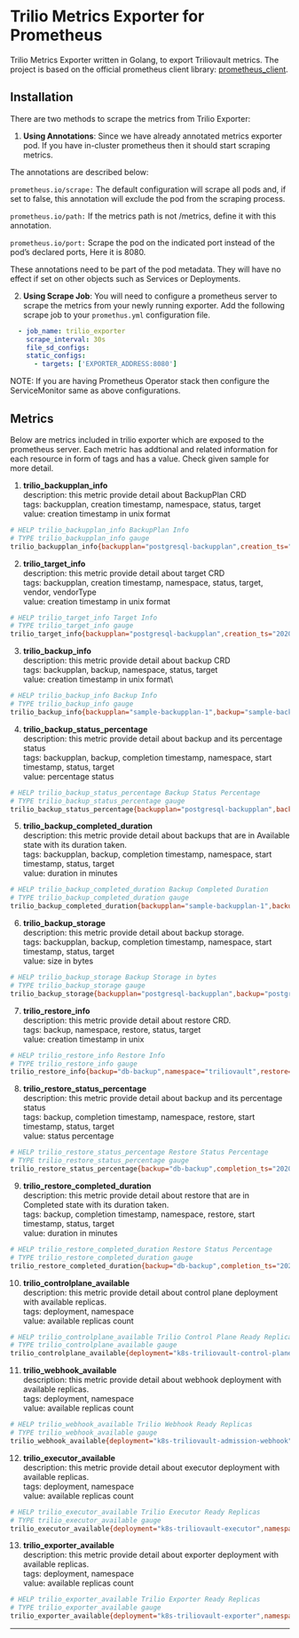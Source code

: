 # Trilio Metrics  Exporter for Prometheus

Trilio Metrics Exporter written in Golang, to export Triliovault metrics. The project is based on the official prometheus client library: [prometheus_client](https://github.com/prometheus/client_golang).

## Installation

There are two methods to scrape the metrics from Trilio Exporter:

1. **Using Annotations**: Since we have already annotated metrics exporter pod. If you have in-cluster prometheus then it should start scraping metrics. 

The annotations are described below:

```prometheus.io/scrape:``` The default configuration will scrape all pods and, if set to false, this annotation will exclude the pod from the scraping process.

```prometheus.io/path:``` If the metrics path is not /metrics, define it with this annotation.

```prometheus.io/port:``` Scrape the pod on the indicated port instead of the pod’s declared ports, Here it is 8080.

These annotations need to be part of the pod metadata. They will have no effect if set on other objects such as Services or Deployments. 

  
2. **Using Scrape Job**: You will need to configure a prometheus server to scrape the metrics from your
newly running exporter. Add the following scrape job to your `promethus.yml`
configuration file. 

```yaml
  - job_name: trilio_exporter
    scrape_interval: 30s
    file_sd_configs:
    static_configs:
      - targets: ['EXPORTER_ADDRESS:8080']
``` 
NOTE: If you are having Prometheus Operator stack then configure the ServiceMonitor same as above configurations.



## Metrics

Below are metrics included in trilio exporter which are exposed to the prometheus server. Each metric has addtional and related information for each resource in form of tags and has a value. Check given sample for more detail.
1. **trilio_backupplan_info**\
    description: this metric provide detail about BackupPlan CRD\
    tags: backupplan, creation timestamp, namespace, status, target\
    value: creation timestamp in unix format
    

```bash
# HELP trilio_backupplan_info BackupPlan Info
# TYPE trilio_backupplan_info gauge
trilio_backupplan_info{backupplan="postgresql-backupplan",creation_ts="2020-03-24 11:48:48 +0530 IST",namespace="triliovault",status="Available",target="sample-target"} 1.585030728e+09
```

2. **trilio_target_info**\
    description: this metric provide detail about target CRD\
    tags: backupplan, creation timestamp, namespace, status, target, vendor, vendorType\
    value: creation timestamp in unix format

```bash
# HELP trilio_target_info Target Info
# TYPE trilio_target_info gauge
trilio_target_info{backupplan="postgresql-backupplan",creation_ts="2020-03-22 18:03:35 +0530 IST",namespace="triliovault",status="Available",target="sample-target",vendor="Other",vendorType="NFS"} 1.584880415e+09
```

3. **trilio_backup_info**\
    description: this metric provide detail about backup CRD\
    tags: backupplan, backup, namespace, status, target\
    value: creation timestamp in unix format\

```bash
# HELP trilio_backup_info Backup Info
# TYPE trilio_backup_info gauge
trilio_backup_info{backupplan="sample-backupplan-1",backup="sample-backup",namespace="triliovault",status="Available",target="sample-target"} 1.584880561e+09
```

4. **trilio_backup_status_percentage**\
    description: this metric provide detail about backup and its percentage status\
    tags: backupplan, backup, completion timestamp, namespace, start timestamp, status, target\
    value: percentage status

```bash
# HELP trilio_backup_status_percentage Backup Status Percentage
# TYPE trilio_backup_status_percentage gauge
trilio_backup_status_percentage{backupplan="postgresql-backupplan",backup="postgresql-backupplan-63222b65-2d52-47d3-98dc-50053c73ad2e",completion_ts="2020-04-07 11:23:28 +0530 IST",namespace="triliovault",start_ts="2020-04-07 11:23:04 +0530 IST",status="Failed",target="sample-target"} 6
```

5. **trilio_backup_completed_duration**\
    description: this metric provide detail about backups that are in Available state with its duration taken. \
    tags: backupplan, backup, completion timestamp, namespace, start timestamp, status, target\
    value: duration in minutes

```bash
# HELP trilio_backup_completed_duration Backup Completed Duration
# TYPE trilio_backup_completed_duration gauge
trilio_backup_completed_duration{backupplan="sample-backupplan-1",backup="sample-backup",completion_ts="2020-03-22 12:37:53 +0000 UTC",namespace="triliovault",start_ts="2020-03-22 12:36:01 +0000 UTC",status="Available",target="sample-target"} 1
```

6. **trilio_backup_storage**\
    description: this metric provide detail about backup storage. \
    tags: backupplan, backup, completion timestamp, namespace, start timestamp, status, target\
    value: size in bytes
    
```bash
# HELP trilio_backup_storage Backup Storage in bytes
# TYPE trilio_backup_storage gauge
trilio_backup_storage{backupplan="postgresql-backupplan",backup="postgresql-backupplan-63222b65-2d52-47d3-98dc-50053c73ad2e",completion_ts="2020-04-07 11:23:28 +0530 IST",namespace="triliovault",start_ts="2020-04-07 11:23:04 +0530 IST",status="Failed",target="sample-target"} 43223
```

7. **trilio_restore_info**\
    description: this metric provide detail about restore CRD. \
    tags: backup, namespace, restore, status, target\
    value: creation timestamp in unix
    
```bash
# HELP trilio_restore_info Restore Info
# TYPE trilio_restore_info gauge
trilio_restore_info{backup="db-backup",namespace="triliovault",restore="cockroachdb-restore",status="Completed",target="sample-target"} 1.585069927e+09
```
8. **trilio_restore_status_percentage**\
    description: this metric provide detail about backup and its percentage status \
    tags: backup, completion timestamp, namespace, restore, start timestamp, status, target\
    value: status percentage
    
```bash
# HELP trilio_restore_status_percentage Restore Status Percentage
# TYPE trilio_restore_status_percentage gauge
trilio_restore_status_percentage{backup="db-backup",completion_ts="2020-03-24 22:44:50 +0530 IST",namespace="triliovault",restore="cockroachdb-restore",start_ts="2020-03-24 22:42:07 +0530 IST",status="Completed",target="sample-target"} 100
```

9. **trilio_restore_completed_duration**\
    description: this metric provide detail about restore that are in Completed state with its duration taken. \
    tags: backup, completion timestamp, namespace, restore, start timestamp, status, target\
    value: duration in minutes
    
```bash
# HELP trilio_restore_completed_duration Restore Status Percentage
# TYPE trilio_restore_completed_duration gauge
trilio_restore_completed_duration{backup="db-backup",completion_ts="2020-03-24 22:44:50 +0530 IST",namespace="triliovault",restore="cockroachdb-restore",start_ts="2020-03-24 22:42:07 +0530 IST",status="Completed",target="sample-target"} 2
```

10. **trilio_controlplane_available**\
    description: this metric provide detail about control plane deployment with available replicas. \
    tags: deployment, namespace \
    value: available replicas count
    
```bash
# HELP trilio_controlplane_available Trilio Control Plane Ready Replicas
# TYPE trilio_controlplane_available gauge
trilio_controlplane_available{deployment="k8s-triliovault-control-plane",namespace="triliovault"} 1
```


11. **trilio_webhook_available**\
    description: this metric provide detail about webhook deployment with available replicas. \
    tags: deployment, namespace \
    value: available replicas count
    
```bash
# HELP trilio_webhook_available Trilio Webhook Ready Replicas
# TYPE trilio_webhook_available gauge
trilio_webhook_available{deployment="k8s-triliovault-admission-webhook",namespace="triliovault"} 1
```


12. **trilio_executor_available**\
    description: this metric provide detail about executor deployment with available replicas. \
    tags: deployment, namespace \
    value: available replicas count
    
```bash
# HELP trilio_executor_available Trilio Executor Ready Replicas
# TYPE trilio_executor_available gauge
trilio_executor_available{deployment="k8s-triliovault-executor",namespace="triliovault"} 1
```

13. **trilio_exporter_available**\
    description: this metric provide detail about exporter deployment with available replicas. \
    tags: deployment, namespace \
    value: available replicas count
    
```bash
# HELP trilio_exporter_available Trilio Exporter Ready Replicas
# TYPE trilio_exporter_available gauge
trilio_exporter_available{deployment="k8s-triliovault-exporter",namespace="triliovault"} 1
```

<hr>
